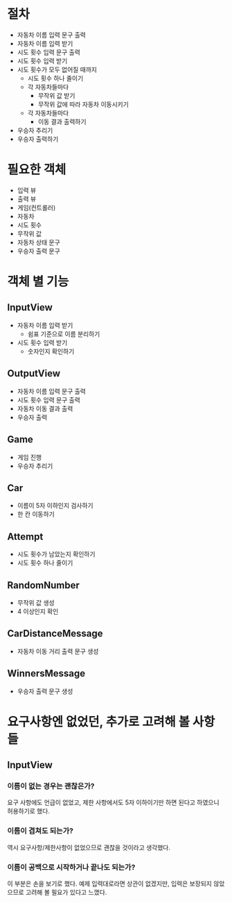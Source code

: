 # 절차

- 자동차 이름 입력 문구 출력
- 자동차 이름 입력 받기
- 시도 횟수 입력 문구 출력
- 시도 횟수 입력 받기
- 시도 횟수가 모두 없어질 때까지
    - 시도 횟수 하나 줄이기
    - 각 자동차들마다
        - 무작위 값 받기
        - 무작위 값에 따라 자동차 이동시키기
    - 각 자동차들마다
        - 이동 결과 출력하기
- 우승자 추리기
- 우승자 출력하기

# 필요한 객체

- 입력 뷰
- 출력 뷰
- 게임(컨트롤러)
- 자동차
- 시도 횟수
- 무작위 값
- 자동차 상태 문구
- 우승자 출력 문구

# 객체 별 기능

## InputView

- 자동차 이름 입력 받기
    - 쉼표 기준으로 이름 분리하기
- 시도 횟수 입력 받기
    - 숫자인지 확인하기

## OutputView

- 자동차 이름 입력 문구 출력
- 시도 횟수 입력 문구 출력
- 자동차 이동 결과 출력
- 우승자 출력

## Game

- 게임 진행
- 우승자 추리기

## Car

- 이름이 5자 이하인지 검사하기
- 한 칸 이동하기

## Attempt

- 시도 횟수가 남았는지 확인하기
- 시도 횟수 하나 줄이기

## RandomNumber

- 무작위 값 생성
- 4 이상인지 확인

## CarDistanceMessage

- 자동차 이동 거리 출력 문구 생성

## WinnersMessage

- 우승자 출력 문구 생성

# 요구사항엔 없었던, 추가로 고려해 볼 사항들

## InputView

### 이름이 없는 경우는 괜찮은가?

요구 사항에도 언급이 없었고, 제한 사항에서도 5자 이하이기만 하면 된다고 하였으니 허용하기로 했다.

### 이름이 겹쳐도 되는가?

역시 요구사항/제한사항이 없었으므로 괜찮을 것이라고 생각했다.

### 이름이 공백으로 시작하거나 끝나도 되는가?

이 부분은 손을 보기로 했다.
예제 입력대로라면 상관이 없겠지만, 입력은 보장되지 않았으므로 고려해 볼 필요가 있다고 느꼈다.